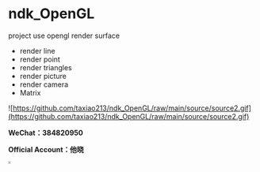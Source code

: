 # ndk_OpenGL
project use opengl render surface

* render line
* render point
* render triangles
* render picture
* render camera
* Matrix



![https://github.com/taxiao213/ndk_OpenGL/raw/main/source/source2.gif](https://github.com/taxiao213/ndk_OpenGL/raw/main/source/source2.gif)



**WeChat：384820950**

**Official Account：他晓**



<img src="https://img-blog.csdnimg.cn/20190910220831333.jpg?x-oss-process=image/watermark,type_ZmFuZ3poZW5naGVpdGk,shadow_10,text_aHR0cHM6Ly9ibG9nLmNzZG4ubmV0L3lpbjEzNzUzODg0MzY4,size_16,color_FFFFFF,t_70" style="zoom:33%;" />

